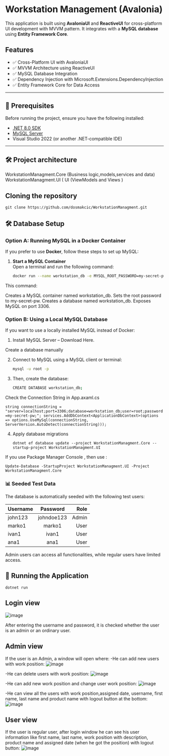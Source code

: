 # Workstation Management (Avalonia)

This application is built using **AvaloniaUI** and **ReactiveUI** for cross-platform UI development with MVVM pattern. It integrates with a **MySQL database** using **Entity Framework Core**.

## Features

- ✅ Cross-Platform UI with AvaloniaUI  
- ✅ MVVM Architecture using ReactiveUI  
- ✅ MySQL Database Integration  
- ✅ Dependency Injection with Microsoft.Extensions.DependencyInjection  
- ✅ Entity Framework Core for Data Access  

---

## 📌 Prerequisites

Before running the project, ensure you have the following installed:

- [.NET 8.0 SDK](https://dotnet.microsoft.com/en-us/download/dotnet/8.0)
- [MySQL Server](https://dev.mysql.com/downloads/)
- Visual Studio 2022 (or another .NET-compatible IDE) 
---

## 🛠️ Project architecture

WorkstationManagment.Core     (Business logic,models,services and data) <br />
WorkstationManagment.UI       ( UI (ViewModels and Views  )        <br />  

## Cloning the repository
`git clone https://github.com/dosmakcic/WorkstationManagment.git` 


## 🛠 Database Setup

###  Option A: Running MySQL in a Docker Container  

If you prefer to use **Docker**, follow these steps to set up MySQL:  

1. **Start a MySQL Container**  
   Open a terminal and run the following command:  

   ```sh
   docker run --name workstation_db -e MYSQL_ROOT_PASSWORD=my-secret-pw -e MYSQL_DATABASE=workstation_db -p 3306:3306 -d mysql:latest

This command:

Creates a MySQL container named workstation_db.
Sets the root password to my-secret-pw.
Creates a database named workstation_db.
Exposes MySQL on port 3306.

###  Option B: Using a Local MySQL Database

If you want to use a locally installed MySQL instead of Docker:

1. Install MySQL Server – Download Here.

Create a database manually

2. Connect to MySQL using a MySQL client or terminal:
   ```sh
   mysql -u root -p

3. Then, create the database:
   ```sh
   CREATE DATABASE workstation_db;

Check the Connection String in App.axaml.cs


`string connectionString = "server=localhost;port=3306;database=workstation_db;user=root;password=my-secret-pw;";
services.AddDbContext<ApplicationDbContext>(options =>
    options.UseMySql(connectionString, ServerVersion.AutoDetect(connectionString))); `

4. Apply database migrations
  
   `dotnet ef database update --project WorkstationManagment.Core --startup-project WorkstationManagment.UI`

If you use Package Manager Console , then use :

   `Update-Database -StartupProject WorkstationManagment.UI -Project WorkstationManagment.Core`


### 📊 Seeded Test Data

The database is automatically seeded with the following test users:

| Username | Password | Role |
| :---      |     :---:    |     ---: |
| john123   | johndoe123   | Admin    |
| marko1    | marko1       | User     |
| ivan1     | ivan1        | User     |
| ana1      | ana1         | User     |

Admin users can access all functionalities, while regular users have limited access.


## 🚀 Running the Application

  
   `dotnet run`

 ## Login view

 ![image](https://github.com/user-attachments/assets/d96a4db3-d927-4d0c-8233-4df2e34ed6db)

After entering the username and password, it is checked whether the user is an admin or an ordinary user.  

 ## Admin view

  If the user is an Admin, a window will open where:
    -He can add new users with work position: 
    ![image](https://github.com/user-attachments/assets/f0748f17-34a1-42b0-80a0-5828052a8fc8)
  
  -He can delete users with work position:
    ![image](https://github.com/user-attachments/assets/c5045d9e-f2e6-4a58-8e7f-55d81185e278)
  
  
   -He can add new work position and change user work position: 
    ![image](https://github.com/user-attachments/assets/d0d68d30-5c7e-45aa-b4ea-700f064fafa7)
  
  -He can view all the users with work position,assigned date, username, first name, last name and product name with logout button at the bottom:
    ![image](https://github.com/user-attachments/assets/7afbbf39-3c58-4de7-a974-36a7ccce743c)

## User view
  If the user is regular user, after login window he can see his user information like first name, last name, work position with description, product name and assigned date (when he got the position) with logout button:
  ![image](https://github.com/user-attachments/assets/13b856bb-b77d-4edd-bb95-463dd5dea216)
   


